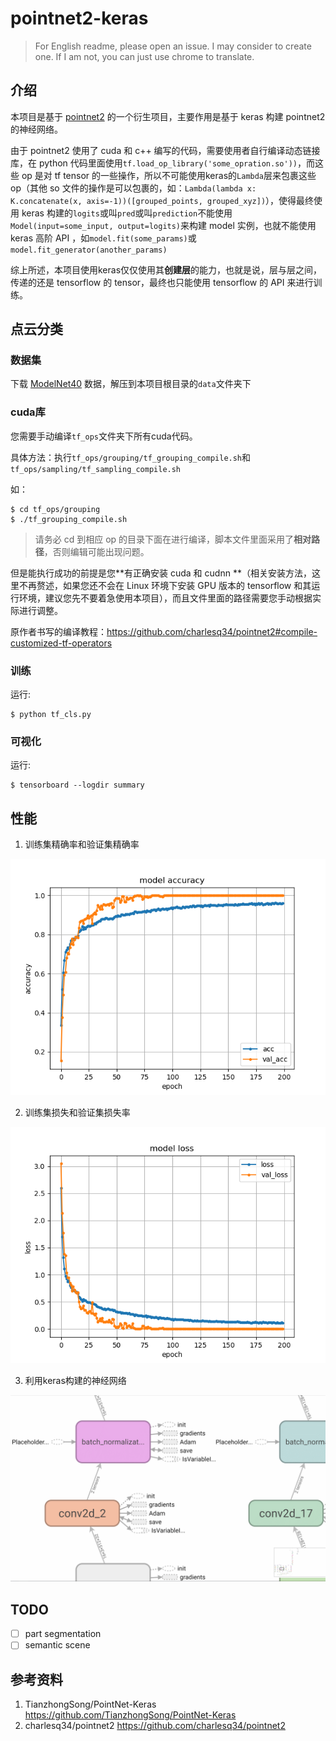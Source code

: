 # pointnet2-keras

> For English readme, please open an issue. I may consider to create one. If I am not, you can just use chrome to translate.

## 介绍

本项目是基于 [pointnet2](https://github.com/charlesq34/pointnet2) 的一个衍生项目，主要作用是基于 keras 构建 pointnet2 的神经网络。

由于 pointnet2 使用了 cuda 和 c++ 编写的代码，需要使用者自行编译动态链接库，在 python 代码里面使用`tf.load_op_library('some_opration.so'))`，而这些 op 是对 tf tensor 的一些操作，所以不可能使用keras的`Lambda`层来包裹这些op（其他 so 文件的操作是可以包裹的，如：`Lambda(lambda x: K.concatenate(x, axis=-1))([grouped_points, grouped_xyz])`），使得最终使用 keras 构建的`logits`或叫`pred`或叫`prediction`不能使用`Model(input=some_input, output=logits)`来构建 model 实例，也就不能使用 keras 高阶 API ，如`model.fit(some_params)`或`model.fit_generator(another_params)`

综上所述，本项目使用keras仅仅使用其**创建层**的能力，也就是说，层与层之间，传递的还是 tensorflow 的 tensor，最终也只能使用 tensorflow 的 API 来进行训练。

## 点云分类

### 数据集

下载 [ModelNet40](https://shapenet.cs.stanford.edu/media/modelnet40_ply_hdf5_2048.zip) 数据，解压到本项目根目录的`data`文件夹下

### cuda库

您需要手动编译`tf_ops`文件夹下所有cuda代码。

具体方法：执行`tf_ops/grouping/tf_grouping_compile.sh`和`tf_ops/sampling/tf_sampling_compile.sh`

如：

```shell
$ cd tf_ops/grouping
$ ./tf_grouping_compile.sh
```

> 请务必 cd 到相应 op 的目录下面在进行编译，脚本文件里面采用了**相对路径**，否则编辑可能出现问题。

但是能执行成功的前提是您**有正确安装 cuda 和 cudnn **（相关安装方法，这里不再赘述，如果您还不会在 Linux 环境下安装 GPU 版本的 tensorflow 和其运行环境，建议您先不要着急使用本项目），而且文件里面的路径需要您手动根据实际进行调整。

原作者书写的编译教程：<https://github.com/charlesq34/pointnet2#compile-customized-tf-operators>

### 训练

运行:

```shell
$ python tf_cls.py
```

### 可视化

运行:

```shell
$ tensorboard --logdir summary
```

## 性能

1. 训练集精确率和验证集精确率

![训练集精确率和验证集精确率](https://raw.githubusercontent.com/HarborZeng/pointnet2-keras/master/result_image/model_accuracy.png)

2. 训练集损失和验证集损失率

![训练集损失和验证集损失率](https://raw.githubusercontent.com/HarborZeng/pointnet2-keras/master/result_image/model_loss.png)

3. 利用keras构建的神经网络

![利用keras构建的神经网络](https://raw.githubusercontent.com/HarborZeng/pointnet2-keras/master/result_image/nn_graph.gif)

## TODO

- [ ] part segmentation
- [ ] semantic scene

## 参考资料

1. TianzhongSong/PointNet-Keras https://github.com/TianzhongSong/PointNet-Keras
2. charlesq34/pointnet2 https://github.com/charlesq34/pointnet2